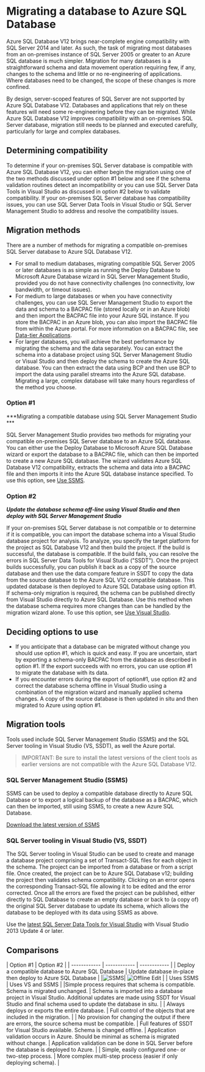<properties
   pageTitle="Migrating a Database to Azure SQL Database"
   description="Microsoft Azure SQL Database, database deploy, database migration, import database, export database, migration wizard"
   services="sql-database"
   documentationCenter=""
   authors="carlrabeler"
   manager="jeffreyg"
   editor=""/>

<tags
   ms.service="sql-database"
   ms.devlang="NA"
   ms.topic="article"
   ms.tgt_pltfrm="NA"
   ms.workload="data-management"
   ms.date="09/02/2015"
   ms.author="carlrab"/>

# Migrating a database to Azure SQL Database

Azure SQL Database V12 brings near-complete engine compatibility with SQL Server 2014 and later. As such, the task of migrating most databases from an on-premises instance of SQL Server 2005 or greater to an Azure SQL database is much simpler. Migration for many databases is a straightforward schema and data movement operation requiring few, if any, changes to the schema and little or no re-engineering of applications. Where databases need to be changed, the scope of these changes is more confined.

By design, server-scoped features of SQL Server are not supported by Azure SQL Database V12. Databases and applications that rely on these features will need some re-engineering before they can be migrated. While Azure SQL Database V12 improves compatibility with an on-premises SQL Server database, migration still needs to be planned and executed carefully, particularly for large and complex databases.

## Determining compatibility
To determine if your on-premises SQL Server database is compatible with Azure SQL Database V12, you can either begin the migration using one of the two methods discussed under option #1 below and see if the schema validation routines detect an incompatibility or you can use SQL Server Data Tools in Visual Studio as discussed in option #2 below to validate compatibility. If your on-premises SQL Server database has compatibility issues, you can use SQL Server Data Tools in Visual Studio or SQL Server Management Studio to address and resolve the compatibility issues.

## Migration methods
There are a number of methods for migrating a compatible on-premises SQL Server database to Azure SQL Database V12.

- For small to medium databases, migrating compatible SQL Server 2005 or later databases is as simple as running the Deploy Database to Microsoft Azure Database wizard in SQL Server Management Studio, provided you do not have connectivity challenges (no connectivity, low bandwidth, or timeout issues).
- For medium to large databases or when you have connectivity challenges, you can use SQL Server Management Studio to export the data and schema to a BACPAC file (stored locally or in an Azure blob) and then import the BACPAC file into your Azure SQL instance. If you store the BACPAC in an Azure blob, you can also import the BACPAC file from within the Azure portal. For more information on a BACPAC file, see [Data-tier Applications](https://msdn.microsoft.com/library/ee210546.aspx).
- For larger databases, you will achieve the best performance by migrating the schema and the data separately. You can extract the schema into a database project using SQL Server Management Studio or Visual Studio and then deploy the schema to create the Azure SQL database. You can then extract the data using BCP and then use BCP to import the data using parallel streams into the Azure SQL database. Migrating a large, complex database will take many hours regardless of the method you choose.

### Option #1
***Migrating a compatible database using SQL Server Management Studio ***

SQL Server Management Studio provides two methods for migrating your compatible on-premises SQL Server database to an Azure SQL database. You can either use the Deploy Database to Microsoft Azure SQL Database wizard or export the database to a BACPAC file, which can then be imported to create a new Azure SQL database.  The wizard validates Azure SQL Database V12 compatibility, extracts the schema and data into a BACPAC file and then imports it into the Azure SQL database instance specified. To use this option, see [Use SSMS](sql-database-migrate-ssms.md).

### Option #2
***Update the database schema off-line using Visual Studio and then deploy with SQL Server Management Studio***

If your on-premises SQL Server database is not compatible or to determine if it is compatible, you can import the database schema into a Visual Studio database project for analysis. To analyze, you specify the target platform for the project as SQL Database V12 and then build the project. If the build is successful, the database is compatible. If the build fails, you can resolve the errors in SQL Server Data Tools for Visual Studio ("SSDT"). Once the project builds successfully, you can publish it back as a copy of the source database and then use the data compare feature in SSDT to copy the data from the source database to the Azure SQL V12 compatible database. This updated database is then deployed to Azure SQL Database using option #1. If schema-only migration is required, the schema can be published directly from Visual Studio directly to Azure SQL Database. Use this method when the database schema requires more changes than can be handled by the migration wizard alone. To use this option, see [Use Visual Studio](sql-database-migrate-visualstudio-ssdt.md).

## Deciding options to use
- If you anticipate that a database can be migrated without change you should use option #1, which is quick and easy.  If you are uncertain, start by exporting a schema-only BACPAC from the database as described in option #1. If the export succeeds with no errors, you can use option #1 to migrate the database with its data.  
- If you encounter errors during the export of option#1, use option #2 and correct the database schema offline in Visual Studio using a combination of the migration wizard and manually applied schema changes. A copy of the source database is then updated in situ and then migrated to Azure using option #1.

## Migration tools
Tools used include SQL Server Management Studio (SSMS) and the SQL Server tooling in Visual Studio (VS, SSDT), as well the Azure portal.

> IMPORTANT: Be sure to install the latest versions of the client tools as earlier versions are not compatible with the Azure SQL Database V12.

### SQL Server Management Studio (SSMS)
SSMS can be used to deploy a compatible database directly to Azure SQL Database or to export a logical backup of the database as a BACPAC, which can then be imported, still using SSMS, to create a new Azure SQL Database.  

[Download the latest version of SSMS](https://msdn.microsoft.com/library/mt238290.aspx)  

### SQL Server tooling in Visual Studio (VS, SSDT)
The SQL Server tooling in Visual Studio can be used to create and manage a database project comprising a set of Transact-SQL files for each object in the schema. The project can be imported from a database or from a script file. Once created, the project can be to Azure SQL Database v12; building the project then validates schema compatibility. Clicking on an error opens the corresponding Transact-SQL file allowing it to be edited and the error corrected. Once all the errors are fixed the project can be published, either directly to SQL Database to create an empty database or back to (a copy of) the original SQL Server database to update its schema, which allows the database to be deployed with its data using SSMS as above.

Use the [latest SQL Server Data Tools for Visual Studio](https://msdn.microsoft.com/library/mt204009.aspx) with Visual Studio 2013 Update 4 or later.

## Comparisons
| Option #1 | Option #2 |
| ------------ | ------------ | ------------ |
| Deploy a compatible database to Azure SQL Database |   Update database in-place then deploy to Azure SQL Database |
|![SSMS](./media/sql-database-cloud-migrate/01SSMSDiagram.png)| ![Offline Edit](./media/sql-database-cloud-migrate/03VSSSDTDiagram.png) |
| Uses SSMS | Uses VS and SSMS |
|Simple process requires that schema is compatible. Schema is migrated unchanged. | Schema is imported into a database project in Visual Studio. Additional updates are made using SSDT for Visual Studio and final schema used to update the database in situ. |
| Always deploys or exports the entire database. | Full control of the objects that are included in the migration. |
| No provision for changing the output if there are errors, the source schema must be compatible. | Full features of SSDT for Visual Studio available. Schema is changed offline. | Application validation occurs in Azure. Should be minimal as schema is migrated without change. | Application validation can be done in SQL Server before the database is deployed to Azure. |
| Simple, easily configured one- or two-step process. | More complex multi-step process (easier if only deploying schema). |
